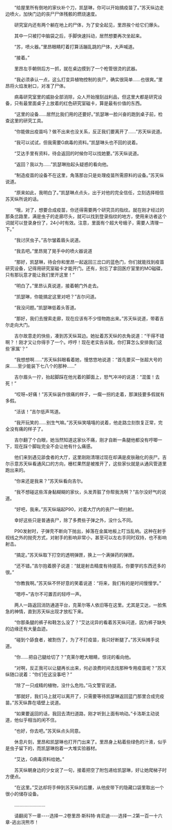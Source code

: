 <div class="read-content j_readContent" id="">
                <p>　　“给屋里所有倒地的家伙补个刀，凯瑟琳，你可以开始搞疫苗了。”苏天纵边走边喷火，加快门边的丧尸尸体残骸的燃烧速度。<p>　　研究室内还有两个躺在地上的尸体，为了安全起见，里昂挨个给它们爆头。<p>　　其中一只被打中脑袋之后，手脚快速抖动，居然想要再次坐起来。<p>　　“苏，喷火器。”里昂眼睛盯着打算活蹦乱跳的尸体，大声喊道。<p>　　“接着。”<p>　　里昂左手朝侧后方一抓，就在桌边摸到了一个枪管很烫的武器。<p>　　“我必须承认一点，这么打变异植物控制的丧尸，确实很简单……也很爽。”里昂将火焰发射口，对准了尸体。<p>　　病毒研究室里的威胁全部消除，众人开始搜刮战利品，但这里大都是研究设备，只有最里面桌子上放着的红色研究室磁卡，算是最有价值的东西。<p>　　“这里的设备……居然比我们用的还要好。”凯瑟琳一脸兴奋的跑到桌子前，检查这里的研究工具。<p>　　“你能做出疫苗吗？做不出来也没关系，反正我们要离开了……”苏天纵说道。<p>　　“我可以试试，但我需要G病毒的资料。”凯瑟琳头也不回的说着。<p>　　“艾达手里有资料，待会返回的时候你可以找她要。”苏天纵说道。<p>　　“返回？我以为……”凯瑟琳抬起头疑惑的看向他。<p>　　“制造疫苗的设备不在这里，角落那台只是处理疫苗所需原料的设备。”苏天纵说道。<p>　　“原来如此，我明白了。”凯瑟琳点点头，出于对他的完全信任，立刻选择相信苏天纵所说的话。<p>　　“哦，对了，想要合成疫苗，你还得需要两个研究员的指纹。就在刚才经过的那条岔路里，满是虫子的走廊尽头，就可以找到登录指纹的地方，使用来访者这个词就可以登录身份了，24小时有效。注意，里面有个超大号蛾子，需要人清理一下。”<p>　　“我讨厌虫子。”吉尔皱着眉头说道。<p>　　“我去吧。”里昂晃了晃手中的喷火器说道<p>　　“那好，凯瑟琳，待会你和里昂一起返回三岔口的蓝色门，你们就能找到疫苗研究设备，记得用研究室磁卡才能开门。还有，别忘了拿回医疗室里的MO磁碟，只有那玩意才能让我们里开这里！”<p>　　“明白了。”里昂认真说道，接着朝门外走去。<p>　　“凯瑟琳，你能搞定这里对吧？”吉尔问道。<p>　　“我没问题。”凯瑟琳低着头答道。<p>　　“那好，我们去搜索走廊，现在应该有不少怪物跑出来。”苏天纵说道，带着吉尔走向大门。<p>　　吉尔故意走的快些，凑到苏天纵耳边。她扯着苏天纵的衣角说道：“干得不错啊？！刚才又让你得手了一个。哼哼！现在老实告诉我，你打算怎么安排我们这些‘家属’？”<p>　　“我想想啊……”苏天纵斜眼看着她，慢悠悠地说道：“首先要买一张超大号的床……至少能装下七八个的那种……”<p>　　吉尔眉头一拧，抬起脚踩在他光着的脚面上，怒气冲冲的说道：“混蛋！去死！”<p>　　“哎呀~好痛！”苏天纵装作很痛的样子，一瘸一拐的走着，那演技要多假就有多假。<p>　　“活该！”吉尔低声骂道。<p>　　“我开玩笑的……别生气嘛。”苏天纵笑嘻嘻的说着，他走路立刻恢复正常，完全没有痛的样子了。<p>　　吉尔翻了个白眼，她当然知道这家伙不痛，刚才自断一条腿他都没有哼唧一下，现在踩个脚趾完全不会让他有什么痛感。<p>　　他们来到遇见舔食者的大厅，这里刚刚清理过现在却满是皮肤融化的丧尸。吉尔示意苏天纵看通风口的方向，栅栏果然是被推开了，这些家伙就是从通风管道里跑出来的。<p>　　“你来还是我来？”苏天纵看向吉尔。<p>　　“我不想碰这些浑身黏糊糊的家伙，头发弄脏了你帮我洗啊？”吉尔没好气的说道。<p>　　“好吧，我来。”苏天纵端起P90，对着大厅内的丧尸一顿扫射。<p>　　幸好这些只是普通丧尸，除了多费些子弹之外，没什么不同。<p>　　P90发射时，子弹壳不断向下抛出，掉落在金属地板上叮当乱响。这种在射手视线之外的抛壳方式，对射手的影响非常小，甚至可以左右手同时双持，也不影响射击。<p>　　“搞定。”苏天纵取下打空的透明弹匣，换上一个满弹药的弹匣。<p>　　“还不错。”吉尔抱着膀子说道：“就是射击精度有待提高，你要学的东西还多的很。”<p>　　“你教我啊。”苏天纵不怀好意的笑着说道：“将来，我们有的是时间慢慢学。”<p>　　“嗯哼~”吉尔不可置否的轻哼一声。<p>　　两人一路返回消防通道平台，克莱尔等人依旧等在这里。尤其是艾达，一脸焦急的神情，直到苏天纵出现才放松下来。<p>　　“你那条腿的裤子和鞋怎么没了？”艾达诧异的看着苏天纵问道，因为裤子缺失的边缘还有大量血迹。<p>　　“碰到个舔食者，被割伤了，为了不打疫苗，我只好断腿了。”苏天纵摊手说道。<p>　　“你……把自己腿给切了？”克莱尔瞪大眼睛，惊诧的看向他。<p>　　“对啊，反正我可以让腿再长出来，何必浪费时间去找那种专用疫苗呢？”苏天纵随口说着：“你们在这没事吧？”<p>　　“除了一只成精的植物，没什么危险。”马文警官说道。<p>　　“那就好，我们马上就可以离开了，只需要等待凯瑟琳返回蓝门那里合成完疫苗。”苏天纵靠在墙壁上说道。<p>　　“如果要返回的话，我回去清扫道路，刚才听到上面有响动。”卡洛斯主动说道，他似乎相当的闲不住。<p>　　“也好，你去吧。”苏天纵点头同意。<p>　　休息片刻，里昂和凯瑟琳也打开门出来了。里昂身上粘着些绿色的汁液，似乎是虫子留下的，而凯瑟琳抱着一大堆实验器材。<p>　　“艾达，G病毒资料给她。”<p>　　苏天纵朝身边的少女说了一句，接着把空了附包递给凯瑟琳，好让她爬梯子时方便点。<p>　　“在这里。”艾达却将手伸到苏天纵的后腰，从他皮带下的隐藏口袋里取出一个很小的储存设备。<p>　　……………………<p>　　请翻阅下一章----选择一.2卷里昂·斯科特·肯尼迪----选择一.2第一百一十六章-逃出浣熊市！<p> 
            </div>